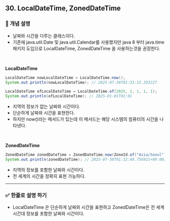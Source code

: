 ## 30. LocalDateTime, ZonedDateTime

### 🧠 개념 설명
- 날짜와 시간을 다루는 클래스이다.
- 기존에 java.util.Date 및 java.util.Calendar를 사용했지만 java 8 부터 java.time 패키지 도입으로 LocalDateTime, ZonedDateTime 을 사용하는것을 권장한다.

<br/>

**LocalDateTime**

```java
LocalDateTime nowLocalDateTime = LocalDateTime.now();
System.out.println(nowLocalDateTime); // 2025-07-30T01:31:15.293227

LocalDateTime ofLocalDateTime = LocalDateTime.of(2025, 1, 1, 1, 1);
System.out.println(ofLocalDateTime); // 2025-01-01T01:01
```

- 지역의 정보가 없는 날짜와 시간이다.
- 단순하게 날짜와 시간을 표현한다.
- 하지만 now()라는 메서드가 있는데 이 메서드는 해당 시스템의 컴퓨터의 시간을 나타낸다.

<br/>

**ZonedDateTime**
```java
ZonedDateTime zonedDateTime = ZonedDateTime.now(ZoneId.of("Asia/Seoul"));
System.out.println(zonedDateTime); // 2025-07-30T01:32:48.756921+09:00[Asia/Seoul]
```

- 지역의 정보를 포함한 날짜와 시간이다.
- 전 세계의 시간을 정확히 표현 가능하다.


---
### ✅ 한줄로 설명 하기
- LocalDateTime 은 단순하게 날짜와 시간을 표현하고 ZonedDateTime은 전 세계 시간대 정보를 포함한 날짜와 시간이다.
